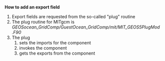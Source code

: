 **How to add an export field**

1. Export fields are requested from the so-called "plug" routine
2. The plug routine for MITgcm is _GEOSocean_GridComp/GuestOcean_GridComp/mit/MIT_GEOS5PlugMod.F90_
3. The plug 
     1. sets the imports for the component
     2. invokes the component
     3. gets the exports from the component

